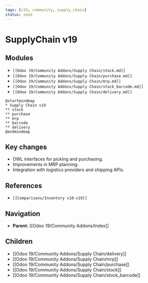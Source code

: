 ```yaml
---
tags: [v19, community, supply_chain]
status: seed
---
```

# SupplyChain v19

## Modules
- `[[Odoo 19/Community Addons/Supply Chain/stock.md]]`
- `[[Odoo 19/Community Addons/Supply Chain/purchase.md]]`
- `[[Odoo 19/Community Addons/Supply Chain/mrp.md]]`
- `[[Odoo 19/Community Addons/Supply Chain/stock_barcode.md]]`
- `[[Odoo 19/Community Addons/Supply Chain/delivery.md]]`

```plantuml
@startmindmap
* Supply Chain v19
** stock
** purchase
** mrp
** barcode
** delivery
@endmindmap
```

## Key changes
- OWL interfaces for picking and purchasing.
- Improvements in MRP planning.
- Integration with logistics providers and shipping APIs.

## References
- `[[Comparisons/Inventory v18-v19]]`






## Navigation
- **Parent:** [[Odoo 19/Community Addons/Index]]


## Children
- [[Odoo 19/Community Addons/Supply Chain/delivery]]
- [[Odoo 19/Community Addons/Supply Chain/mrp]]
- [[Odoo 19/Community Addons/Supply Chain/purchase]]
- [[Odoo 19/Community Addons/Supply Chain/stock]]
- [[Odoo 19/Community Addons/Supply Chain/stock_barcode]]